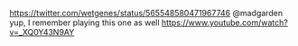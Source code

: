 https://twitter.com/wetgenes/status/565548580471967746 @madgarden yup, I remember playing  this one as well https://www.youtube.com/watch?v=_XQ0Y43N9AY